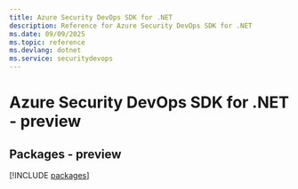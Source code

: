 ```yaml
---
title: Azure Security DevOps SDK for .NET
description: Reference for Azure Security DevOps SDK for .NET
ms.date: 09/09/2025
ms.topic: reference
ms.devlang: dotnet
ms.service: securitydevops
---
```

# Azure Security DevOps SDK for .NET - preview
## Packages - preview
[!INCLUDE [packages](security-devops-index.md)]